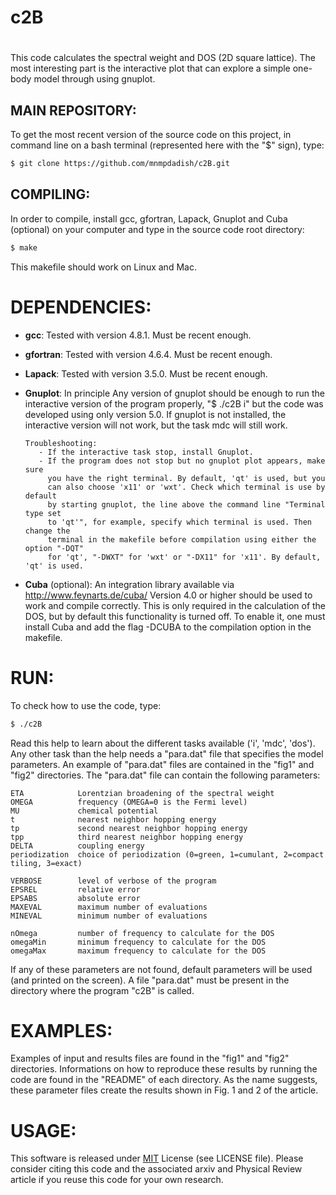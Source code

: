# ###
# c2B
# ###

This code calculates the spectral weight and DOS (2D square lattice).
The most interesting part is the interactive plot that can explore 
a simple one-body model through using gnuplot.


## MAIN REPOSITORY:

To get the most recent version of the source code on this project,
in command line on a bash terminal (represented here with the "$" sign), type:

```bash
$ git clone https://github.com/mnmpdadish/c2B.git
```

## COMPILING:

In order to compile, install gcc, gfortran, Lapack, Gnuplot and 
Cuba (optional) on your computer and type in the source code 
root directory:

```bash
$ make
```

This makefile should work on Linux and Mac.


# DEPENDENCIES:

+ **gcc**: Tested with version 4.8.1. Must be recent enough.

+ **gfortran**: Tested with version 4.6.4. Must be recent enough.

+ **Lapack**: Tested with version 3.5.0. Must be recent enough.

+ **Gnuplot**: In principle Any version of gnuplot should be enough to run the 
               interactive version of the program properly, "$ ./c2B i" but the code 
               was developed using only version 5.0. If gnuplot is not installed, the 
               interactive version will not work, but the task mdc will still work.

      Troubleshooting:
         - If the interactive task stop, install Gnuplot.
         - If the program does not stop but no gnuplot plot appears, make sure 
           you have the right terminal. By default, 'qt' is used, but you 
           can also choose 'x11' or 'wxt'. Check which terminal is use by default
           by starting gnuplot, the line above the command line "Terminal type set 
           to 'qt'", for example, specify which terminal is used. Then change the 
           terminal in the makefile before compilation using either the option "-DQT" 
           for 'qt', "-DWXT" for 'wxt' or "-DX11" for 'x11'. By default, 'qt' is used.

+ **Cuba** (optional): An integration library available via http://www.feynarts.de/cuba/
                       Version 4.0 or higher should be used to work and compile correctly.
                       This is only required in the calculation of the DOS, but by default
                       this functionality is turned off. To enable it, one must install
                       Cuba and add the flag -DCUBA to the compilation option in the makefile.

# RUN:

To check how to use the code, type:

```bash
$ ./c2B
```

Read this help to learn about the different tasks available ('i', 'mdc', 'dos').
Any other task than the help needs a "para.dat" file that specifies the model 
parameters. An example of "para.dat" files are contained in the "fig1" and 
"fig2" directories. The "para.dat" file can contain the following parameters:

```
ETA            Lorentzian broadening of the spectral weight
OMEGA          frequency (OMEGA=0 is the Fermi level)
MU             chemical potential
t              nearest neighbor hopping energy
tp             second nearest neighbor hopping energy
tpp            third nearest neighbor hopping energy
DELTA          coupling energy
periodization  choice of periodization (0=green, 1=cumulant, 2=compact tiling, 3=exact)

VERBOSE        level of verbose of the program
EPSREL         relative error
EPSABS         absolute error
MAXEVAL        maximum number of evaluations
MINEVAL        minimum number of evaluations

nOmega         number of frequency to calculate for the DOS
omegaMin       minimum frequency to calculate for the DOS
omegaMax       maximum frequency to calculate for the DOS
```

If any of these parameters are not found, default parameters will be used 
(and printed on the screen). A file "para.dat" must be present in the 
directory where the program "c2B" is called. 


# EXAMPLES:

Examples of input and results files are found in the "fig1" and "fig2"
directories. Informations on how to reproduce these results by running 
the code are found in the "README" of each directory. As the name suggests,
these parameter files create the results shown in Fig. 1 and 2 of the 
article.


# USAGE:

This software is released under [MIT](https://choosealicense.com/licenses/mit/) 
License (see LICENSE file). Please consider citing this code and the associated 
arxiv and Physical Review article if you reuse this code for your own research.

